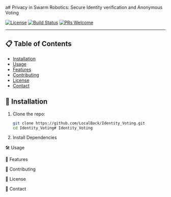 a# Privacy in Swarm Robotics: Secure Identity verification and Anonymous Voting

[![License](https://img.shields.io/badge/License-MIT-blue.svg)](https://opensource.org/licenses/MIT)
[![Build Status](https://github.com/LocalBack/Identity_Voting/actions/workflows/ci.yml/badge.svg)](https://github.com/LocalBack/Identity_Voting/actions)
[![PRs Welcome](https://img.shields.io/badge/PRs-welcome-brightgreen.svg)](https://github.com/LocalBack/Identity_Voting/pulls)


---

## 📋 Table of Contents
- [Installation](#installation)
- [Usage](#usage)
- [Features](#features)
- [Contributing](#contributing)
- [License](#license)
- [Contact](#contact)

## 🚀 Installation
1. Clone the repo:
   ```bash
   git clone https://github.com/LocalBack/Identity_Voting.git
   cd Identity_Voting# Identity_Voting

2. Install Dependencies

🛠 Usage

🌟 Features

🤝 Contributing

📄 License

📧 Contact
